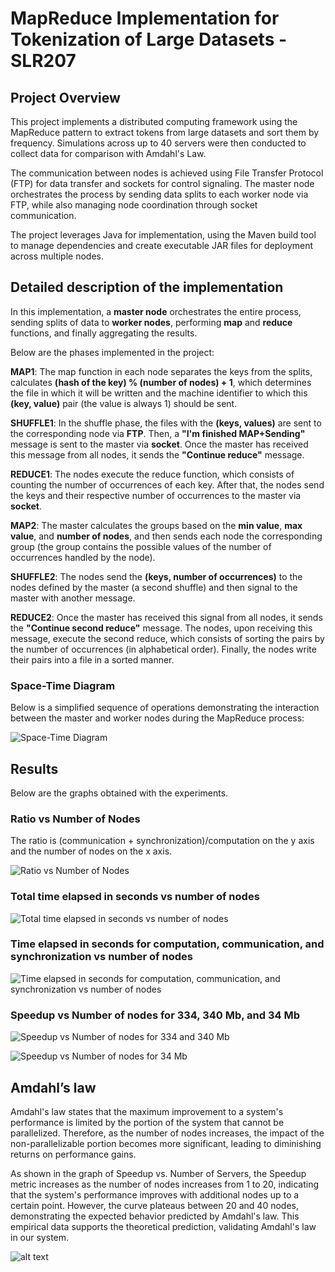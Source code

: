 # MapReduce Implementation for Tokenization of Large Datasets - SLR207

## Project Overview
This project implements a distributed computing framework using the MapReduce pattern to extract tokens from large datasets and sort them by frequency. Simulations across up to 40 servers were then conducted to collect data for comparison with Amdahl's Law.

The communication between nodes is achieved using File Transfer Protocol (FTP) for data transfer and sockets for control signaling. The master node orchestrates the process by sending data splits to each worker node via FTP, while also managing node coordination through socket communication. 

The project leverages Java for implementation, using the Maven build tool to manage dependencies and create executable JAR files for deployment across multiple nodes. 

## Detailed description of the implementation

In this implementation, a **master node** orchestrates the entire process, sending splits of data to **worker nodes**, performing **map** and **reduce** functions, and finally aggregating the results.

Below are the phases implemented in the project:

**MAP1**: The map function in each node separates the keys from the splits, calculates **(hash of the key) % (number of nodes) + 1**, which determines the file in which it will be written and the machine identifier to which this **(key, value)** pair (the value is always 1) should be sent.

**SHUFFLE1**: In the shuffle phase, the files with the **(keys, values)** are sent to the corresponding node via **FTP**. Then, a **"I'm finished MAP+Sending"** message is sent to the master via **socket**. Once the master has received this message from all nodes, it sends the **"Continue reduce"** message.

**REDUCE1**: The nodes execute the reduce function, which consists of counting the number of occurrences of each key. After that, the nodes send the keys and their respective number of occurrences to the master via **socket**.

**MAP2**: The master calculates the groups based on the **min value**, **max value**, and **number of nodes**, and then sends each node the corresponding group (the group contains the possible values of the number of occurrences handled by the node).

**SHUFFLE2**: The nodes send the **(keys, number of occurrences)** to the nodes defined by the master (a second shuffle) and then signal to the master with another message.

**REDUCE2**: Once the master has received this signal from all nodes, it sends the **"Continue second reduce"** message. The nodes, upon receiving this message, execute the second reduce, which consists of sorting the pairs by the number of occurrences (in alphabetical order). Finally, the nodes write their pairs into a file in a sorted manner.

### Space-Time Diagram
Below is a simplified sequence of operations demonstrating the interaction between the master and worker nodes during the MapReduce process:

![Space-Time Diagram](./images/space_time_diagram.png)

## Results

Below are the graphs obtained with the experiments. 

### Ratio vs Number of Nodes
The ratio is (communication + synchronization)/computation on the y axis and the number of nodes on the x axis. 

![Ratio vs Number of Nodes](./images/Ratio_vs_Number_of_Nodes.png)

### Total time elapsed in seconds vs number of nodes

![Total time elapsed in seconds vs number of nodes](./images/Total_time_elapsed_in_seconds_vs_number_of_nodes.png)

### Time elapsed in seconds for computation, communication, and synchronization vs number of nodes

![Time elapsed in seconds for computation, communication, and synchronization vs number of nodes](./images/time_elapsed.png)

### Speedup vs Number of nodes for 334, 340 Mb, and 34 Mb

![Speedup vs Number of nodes for 334 and 340 Mb](./images/speedup_vs_nb_nodes_334_340.png)

![Speedup vs Number of nodes for 34 Mb](./images/speedup_vs_nb_nodes_34.png)

## Amdahl’s law

Amdahl's law states that the maximum improvement to a system's performance is limited by the portion of the system that cannot be parallelized. Therefore, as the number of nodes increases, the impact of the non-parallelizable portion becomes more significant, leading to diminishing returns on performance gains. 

As shown in the graph of Speedup vs. Number of Servers, the Speedup metric increases as the number of nodes increases from 1 to 20, indicating that the system's performance improves with additional nodes up to a certain point. However, the curve plateaus between 20 and 40 nodes, demonstrating the expected behavior predicted by Amdahl's law. This empirical data supports the theoretical prediction, validating Amdahl's law in our system.

![alt text](./images/amdahls-law.png)

